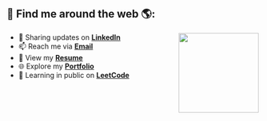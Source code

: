 ## 🚀 Find me around the web 🌎:  
<a href="https://github.com/anirithakolluri">
  <img align="right" width="160" src="https://github.com/AnirithaKolluri/Aniritha/blob/main/your-converted-video.gif?raw=true">
</a>

- 🔗 Sharing updates on [**LinkedIn**](https://www.linkedin.com/in/aniritha-kolluri-b9a317301/)  
- 📫 Reach me via [**Email**](mailto:kollurianiritha@gmail.com)  
- 📄 View my [**Resume**](https://drive.google.com/file/d/1kk_tqjOwx0yN_I1lSljmKHWDpXyO-GBq/view?usp=sharing)  
- 🌐 Explore my [**Portfolio**](https://shivakrishna-portfolio.vercel.app/)  
- 🧠 Learning in public on [**LeetCode**](https://leetcode.com/u/BLrUOvMuvV/)
